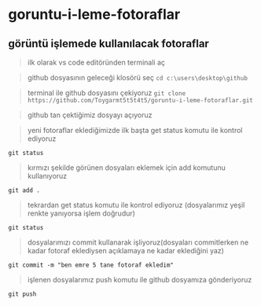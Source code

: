 # goruntu-i-leme-fotoraflar

## görüntü işlemede kullanılacak fotoraflar

> ilk olarak vs code editöründen terminali aç

>github dosyasının geleceği klosörü seç 
`cd c:\users\desktop\github`

> terminal ile github dosyasını çekiyoruz
`git clone https://github.com/Toygarmt5t5t4t5/goruntu-i-leme-fotoraflar.git`

>github tan çektiğimiz dosyayı açıyoruz

>yeni fotoraflar eklediğimizde ilk başta get status komutu ile kontrol ediyoruz

`git status`

>kırmızı şekilde görünen dosyaları eklemek için add komutunu kullanıyoruz

`git add .`

>tekrardan get status komutu ile kontrol ediyoruz (dosyalarımız yeşil renkte yanıyorsa işlem doğrudur)

`git status`

>dosyalarımızı commit kullanarak işliyoruz(dosyaları commitlerken ne kadar fotoraf eklediysen açıklamaya ne kadar eklediğini yaz)

`git commit -m "ben emre 5 tane fotoraf ekledim"`

>işlenen dosyalarımız push komutu ile github dosyamıza gönderiyoruz

`git push`

